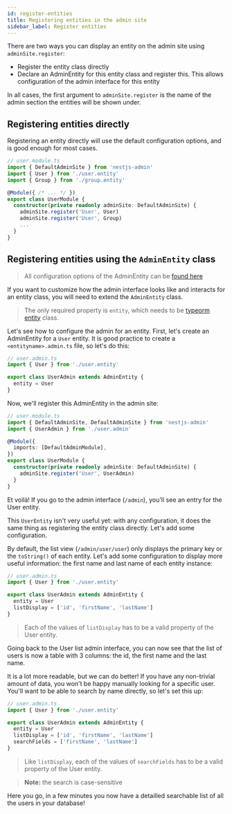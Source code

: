 ```yaml
---
id: register-entities
title: Registering entities in the admin site
sidebar_label: Register entities
---
```


There are two ways you can display an entity on the admin site using `adminSite.register`:

- Register the entity class directly
- Declare an AdminEntity for this entity class and register this. This allows configuration of the admin interface for this entity

In all cases, the first argument to `adminSite.register` is the name of the admin section the entities will be shown under.

## Registering entities directly

Registering an entity directly will use the default configuration options, and is good enough for most cases.

```typescript
// user.module.ts
import { DefaultAdminSite } from 'nestjs-admin'
import { User } from './user.entity'
import { Group } from './group.entity'

@Module({ /* ... */ })
export class UserModule {
  constructor(private readonly adminSite: DefaultAdminSite) {
    adminSite.register('User', User)
    adminSite.register('User', Group)
    ...
  }
}
```

## Registering entities using the `AdminEntity` class

> All configuration options of the AdminEntity can be [found here](admin-entity)

If you want to customize how the admin interface looks like and interacts for an entity class, you will need to extend the `AdminEntity` class.

> The only required property is `entity`, which needs to be [typeorm entity](https://github.com/typeorm/typeorm/blob/master/docs/entities.md) class.

Let's see how to configure the admin for an entity. First, let's create an AdminEntity for a `User` entity. It is good practice to create a `<entityname>.admin.ts` file, so let's do this:

```typescript
// user.admin.ts
import { User } from './user.entity'

export class UserAdmin extends AdminEntity {
  entity = User
}
```

Now, we'll register this AdminEntity in the admin site:

```typescript
// user.module.ts
import { DefaultAdminSite, DefaultAdminSite } from 'nestjs-admin'
import { UserAdmin } from './user.admin'

@Module({
  imports: [DefaultAdminModule],
})
export class UserModule {
  constructor(private readonly adminSite: DefaultAdminSite) {
    adminSite.register('User', UserAdmin)
  }
}
```

Et voilà! If you go to the admin interface (`/admin`), you'll see an entry for the User entity.

This `UserEntity` isn't very useful yet: with any configuration, it does the same thing as registering the entity class directly. Let's add some configuration.

By default, the list view (`/admin/user/user`) only displays the primary key or the `toString()` of each entity. Let's add some configuration to display more useful information: the first name and last name of each entity instance:

```typescript
// user.admin.ts
import { User } from './user.entity'

export class UserAdmin extends AdminEntity {
  entity = User
  listDisplay = ['id', 'firstName', 'lastName']
}
```

> Each of the values of `listDisplay` has to be a valid property of the User entity.

Going back to the User list admin interface, you can now see that the list of users is now a table with 3 columns: the id, the first name and the last name.

It is a lot more readable, but we can do better! If you have any non-trivial amount of data, you won't be happy manually looking for a specific user. You'll want to be able to search by name directly, so let's set this up:

```typescript
// user.admin.ts
import { User } from './user.entity'

export class UserAdmin extends AdminEntity {
  entity = User
  listDisplay = ['id', 'firstName', 'lastName']
  searchFields = ['firstName', 'lastName']
}
```

> Like `listDisplay`, each of the values of `searchFields` has to be a valid property of the User entity.

> **Note:** the search is case-sensitive

Here you go, in a few minutes you now have a detailled searchable list of all the users in your database!
